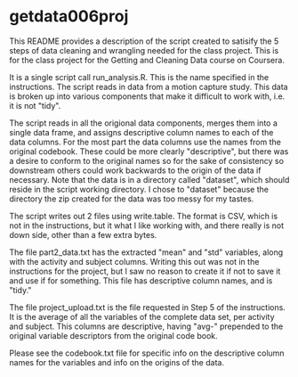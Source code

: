 getdata006proj
==============
This README provides a description of the script created to satisify the 5 steps of data cleaning and wrangling needed for the class project. 
This is for the class project for the Getting and Cleaning Data course on Coursera.

It is a single script call run_analysis.R.  This is the name specified in the instructions.  The script reads in data from a motion capture study.  This data is broken up into various components that make it difficult to work with, i.e. it is not "tidy".

The script reads in all the origional data components, merges them into a single data frame, and assigns descriptive column names to each of the data columns.  For the most part the data columns use the names from the original codebook.  These could be more clearly "descriptive", but there was a desire to conform to the original names so for the sake of consistency so downstream others could work backwards to the origin of the data if necessary. Note that the data is in a directory called "dataset", which should reside in the script working directory.  I chose to "dataset" because the directory the zip created for the data was too messy for my tastes.

The script writes out 2 files using write.table. The format is CSV, which is not in the instructions, but it what I like working with, and there really is not down side, other than a few extra bytes.

The file part2_data.txt has the extracted "mean" and "std" variables, along with the activity and subject columns. Writing this out was not in the instructions for the project, but I saw no reason to create it if not to save it and use if for something.  This file has descriptive column names, and is "tidy."

The file project_upload.txt is the file requested in Step 5 of the instructions.  It is the average of all the variables of the complete data set, per activity and subject.  This columns are descriptive, having "avg-" prepended to the original variable descriptors from the original code book.

Please see the codebook.txt file for specific info on the descriptive column names for the variables and info on the origins of the data.



